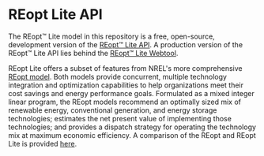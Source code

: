 REopt Lite API
=========
The REopt™ Lite model in this repository is a free, open-source, development version of the [REopt™ Lite API](https://developer.nrel.gov/docs/energy-optimization/reopt-v1/). A production version of the REopt™ Lite API lies behind the [REopt™ Lite Webtool](https://reopt.nrel.gov/tool).

REopt Lite offers a subset of features from NREL's more comprehensive [REopt model](https://reopt.nrel.gov/about/).
Both models provide concurrent, multiple technology integration and optimization capabilities to help organizations meet their cost savings and energy performance goals. Formulated as a mixed integer linear program, the REopt models recommend an optimally sized mix of renewable energy, conventional generation, and energy storage technologies; estimates the net present value of implementing those technologies; and provides a dispatch strategy for operating the technology mix at maximum economic efficiency. A comparison of the REopt and REopt Lite is provided [here](https://reopt.nrel.gov/analysis/capabilities-comparison.html).


